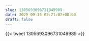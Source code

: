 ```yaml
---
slug: 1305693096731049989
date: 2020-09-15 02:21:07+00:00
draft: false
---
```


{{< tweet 1305693096731049989 >}}
